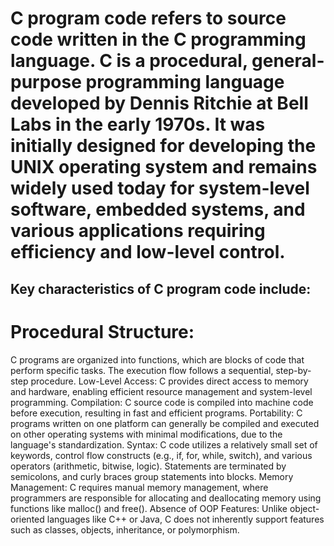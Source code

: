 <h1>C program code refers to source code written in the C programming language. C is a procedural, general-purpose programming language developed by Dennis Ritchie at Bell Labs in the early 1970s. It was initially designed for developing the UNIX operating system and remains widely used today for system-level software, embedded systems, and various applications requiring efficiency and low-level control.</h1> 
<h2>Key characteristics of C program code include:</h2>
<h1>Procedural Structure:</h1>
C programs are organized into functions, which are blocks of code that perform specific tasks. The execution flow follows a sequential, step-by-step procedure.
Low-Level Access:
C provides direct access to memory and hardware, enabling efficient resource management and system-level programming.
Compilation:
C source code is compiled into machine code before execution, resulting in fast and efficient programs.
Portability:
C programs written on one platform can generally be compiled and executed on other operating systems with minimal modifications, due to the language's standardization.
Syntax:
C code utilizes a relatively small set of keywords, control flow constructs (e.g., if, for, while, switch), and various operators (arithmetic, bitwise, logic). Statements are terminated by semicolons, and curly braces group statements into blocks.
Memory Management:
C requires manual memory management, where programmers are responsible for allocating and deallocating memory using functions like malloc() and free().
Absence of OOP Features:
Unlike object-oriented languages like C++ or Java, C does not inherently support features such as classes, objects, inheritance, or polymorphism.
